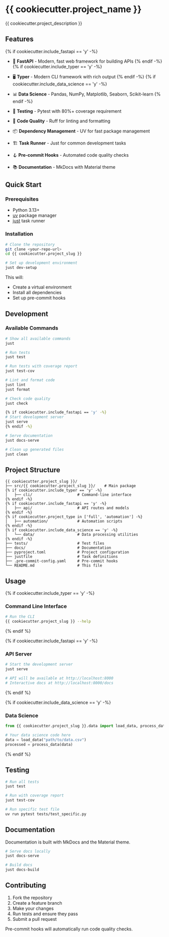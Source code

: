 # {{ cookiecutter.project_name }}

{{ cookiecutter.project_description }}

## Features

{% if cookiecutter.include_fastapi == 'y' -%}

- 🚀 **FastAPI** - Modern, fast web framework for building APIs
  {% endif -%}
  {% if cookiecutter.include_typer == 'y' -%}
- 🖥️ **Typer** - Modern CLI framework with rich output
  {% endif -%}
  {% if cookiecutter.include_data_science == 'y' -%}
- 📊 **Data Science** - Pandas, NumPy, Matplotlib, Seaborn, Scikit-learn
  {% endif -%}

- 🧪 **Testing** - Pytest with 80%+ coverage requirement
- 🔧 **Code Quality** - Ruff for linting and formatting
- 📦 **Dependency Management** - UV for fast package management
- 🏗️ **Task Runner** - Just for common development tasks
- 🪝 **Pre-commit Hooks** - Automated code quality checks
- 📚 **Documentation** - MkDocs with Material theme

## Quick Start

### Prerequisites

- Python 3.13+
- [uv](https://docs.astral.sh/uv/) package manager
- [just](https://github.com/casey/just) task runner

### Installation

```bash
# Clone the repository
git clone <your-repo-url>
cd {{ cookiecutter.project_slug }}

# Set up development environment
just dev-setup
```

This will:

- Create a virtual environment
- Install all dependencies
- Set up pre-commit hooks

## Development

### Available Commands

```bash
# Show all available commands
just

# Run tests
just test

# Run tests with coverage report
just test-cov

# Lint and format code
just lint
just format

# Check code quality
just check

{% if cookiecutter.include_fastapi == 'y' -%}
# Start development server
just serve
{% endif -%}

# Serve documentation
just docs-serve

# Clean up generated files
just clean
```

## Project Structure

```
{{ cookiecutter.project_slug }}/
├── src/{{ cookiecutter.project_slug }}/    # Main package
{% if cookiecutter.include_typer == 'y' -%}
│   ├── cli/                    # Command-line interface
{% endif -%}
{% if cookiecutter.include_fastapi == 'y' -%}
│   ├── api/                    # API routes and models
{% endif -%}
{% if cookiecutter.project_type in ['full', 'automation'] -%}
│   ├── automation/             # Automation scripts
{% endif -%}
{% if cookiecutter.include_data_science == 'y' -%}
│   └── data/                   # Data processing utilities
{% endif -%}
├── tests/                      # Test files
├── docs/                       # Documentation
├── pyproject.toml              # Project configuration
├── justfile                    # Task definitions
├── .pre-commit-config.yaml     # Pre-commit hooks
└── README.md                   # This file
```

## Usage

{% if cookiecutter.include_typer == 'y' -%}

### Command Line Interface

```bash
# Run the CLI
{{ cookiecutter.project_slug }} --help
```

{% endif %}

{% if cookiecutter.include_fastapi == 'y' -%}

### API Server

```bash
# Start the development server
just serve

# API will be available at http://localhost:8000
# Interactive docs at http://localhost:8000/docs
```

{% endif %}

{% if cookiecutter.include_data_science == 'y' -%}

### Data Science

```python
from {{ cookiecutter.project_slug }}.data import load_data, process_data

# Your data science code here
data = load_data("path/to/data.csv")
processed = process_data(data)
```

{% endif %}

## Testing

```bash
# Run all tests
just test

# Run with coverage report
just test-cov

# Run specific test file
uv run pytest tests/test_specific.py
```

## Documentation

Documentation is built with MkDocs and the Material theme.

```bash
# Serve docs locally
just docs-serve

# Build docs
just docs-build
```

## Contributing

1. Fork the repository
2. Create a feature branch
3. Make your changes
4. Run tests and ensure they pass
5. Submit a pull request

Pre-commit hooks will automatically run code quality checks.
